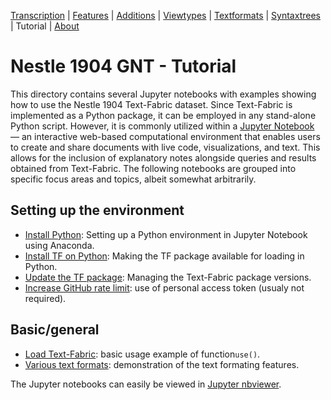 <a name="start"></a>
<div class="hidden-content">
<a href="../transcription.md">Transcription</a> | <a href="../features/README.md#start">Features</a> | <a href="../additions/README.md#start">Additions</a> | <a href="../viewtypes.md#start">Viewtypes</a> | <a href="../textformats.md#start">Textformats</a> |  <a href="../syntaxtrees.md#start">Syntaxtrees</a> | Tutorial | <a href="../about.md#start">About</a>
</div>

# Nestle 1904 GNT - Tutorial

This directory contains several Jupyter notebooks with examples showing how to use the Nestle 1904 Text-Fabric dataset. Since Text-Fabric is implemented as a Python package, it can be employed in any stand-alone Python script. However, it is commonly utilized within a [Jupyter Notebook](https://jupyter.org) — an interactive web-based computational environment that enables users to create and share documents with live code, visualizations, and text. This allows for the inclusion of explanatory notes alongside queries and results obtained from Text-Fabric. The following notebooks are grouped into specific focus areas and topics, albeit somewhat arbitrarily.

## Setting up the environment

* [Install Python](https://nbviewer.org/github/CenterBLC/N1904/tree/main/docs/tutorial/Install_Python.ipynb): Setting up a Python environment in Jupyter Notebook using Anaconda.
* [Install TF on Python](https://nbviewer.org/github/CenterBLC/N1904/tree/main/docs/tutorial/Install_Text-Fabric.ipynb): Making the TF package available for loading in Python.
* [Update the TF package](https://nbviewer.org/github/CenterBLC/N1904/tree/main/docs/tutorial/Update_Text-Fabric.ipynb): Managing the Text-Fabric package versions.
* [Increase GitHub rate limit](https://nbviewer.org/github/CenterBLC/N1904/tree/main/docs/tutorial/Increase_GitHub_rate_limit.ipynb): use of personal access token (usualy not required).

## Basic/general

* [Load Text-Fabric](https://nbviewer.org/github/CenterBLC/N1904/tree/main/docs/tutorial/Load_the_Text-Fabric_dataset.ipynb): basic usage example of function`use()`.
* [Various text formats](https://nbviewer.org/github/CenterBLC/N1904/tree/main/docs/tutorial/various_text_formats.ipynb): demonstration of the text formating features.

The Jupyter notebooks can easily be viewed in [Jupyter nbviewer](https://nbviewer.org/github/CenterBLC/N1904/tree/main/docs/tutorial/).

